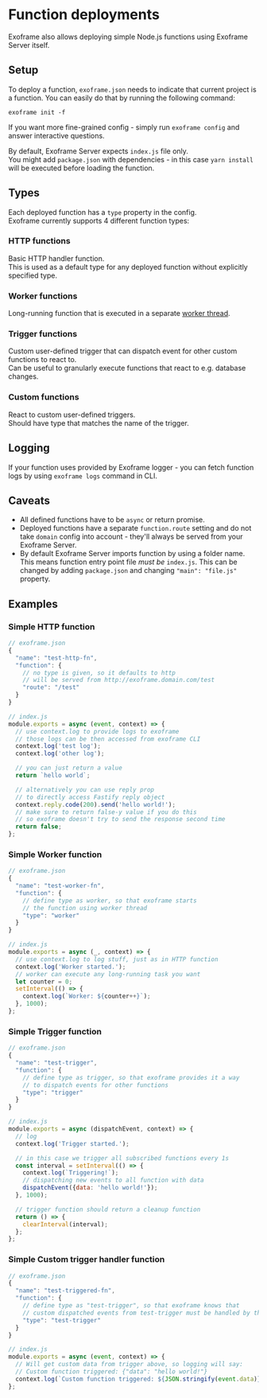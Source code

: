 # Function deployments

Exoframe also allows deploying simple Node.js functions using Exoframe Server itself.

## Setup

To deploy a function, `exoframe.json` needs to indicate that current project is a function.
You can easily do that by running the following command:

```
exoframe init -f
```

If you want more fine-grained config - simply run `exoframe config` and answer interactive questions.

By default, Exoframe Server expects `index.js` file only.  
You might add `package.json` with dependencies - in this case `yarn install` will be executed before loading the function.

## Types

Each deployed function has a `type` property in the config.  
Exoframe currently supports 4 different function types:

### HTTP functions

Basic HTTP handler function.  
This is used as a default type for any deployed function without explicitly specified type.

### Worker functions

Long-running function that is executed in a separate [worker thread](https://nodejs.org/api/worker_threads.html).

### Trigger functions

Custom user-defined trigger that can dispatch event for other custom functions to react to.  
Can be useful to granularly execute functions that react to e.g. database changes.

### Custom functions

React to custom user-defined triggers.  
Should have type that matches the name of the trigger.

## Logging

If your function uses provided by Exoframe logger - you can fetch function logs by using `exoframe logs` command in CLI.

## Caveats

- All defined functions have to be `async` or return promise.
- Deployed functions have a separate `function.route` setting and do not take `domain` config into account - they'll always be served from your Exoframe Server.
- By default Exoframe Server imports function by using a folder name. This means function entry point file _must be_ `index.js`. This can be changed by adding `package.json` and changing `"main": "file.js"` property.

## Examples

### Simple HTTP function

```js
// exoframe.json
{
  "name": "test-http-fn",
  "function": {
    // no type is given, so it defaults to http
    // will be served from http://exoframe.domain.com/test
    "route": "/test"
  }
}

// index.js
module.exports = async (event, context) => {
  // use context.log to provide logs to exoframe
  // those logs can be then accessed from exoframe CLI
  context.log('test log');
  context.log('other log');

  // you can just return a value
  return `hello world`;

  // alternatively you can use reply prop
  // to directly access Fastify reply object
  context.reply.code(200).send('hello world!');
  // make sure to return false-y value if you do this
  // so exoframe doesn't try to send the response second time
  return false;
};
```

### Simple Worker function

```js
// exoframe.json
{
  "name": "test-worker-fn",
  "function": {
    // define type as worker, so that exoframe starts
    // the function using worker thread
    "type": "worker"
  }
}

// index.js
module.exports = async (_, context) => {
  // use context.log to log stuff, just as in HTTP function
  context.log('Worker started.');
  // worker can execute any long-running task you want
  let counter = 0;
  setInterval(() => {
    context.log(`Worker: ${counter++}`);
  }, 1000);
};
```

### Simple Trigger function

```js
// exoframe.json
{
  "name": "test-trigger",
  "function": {
    // define type as trigger, so that exoframe provides it a way
    // to dispatch events for other functions
    "type": "trigger"
  }
}

// index.js
module.exports = async (dispatchEvent, context) => {
  // log
  context.log('Trigger started.');

  // in this case we trigger all subscribed functions every 1s
  const interval = setInterval(() => {
    context.log(`Triggering!`);
    // dispatching new events to all function with data
    dispatchEvent({data: 'hello world!'});
  }, 1000);

  // trigger function should return a cleanup function
  return () => {
    clearInterval(interval);
  };
};
```

### Simple Custom trigger handler function

```js
// exoframe.json
{
  "name": "test-triggered-fn",
  "function": {
    // define type as "test-trigger", so that exoframe knows that
    // custom dispatched events from test-trigger must be handled by this function
    "type": "test-trigger"
  }
}

// index.js
module.exports = async (event, context) => {
  // Will get custom data from trigger above, so logging will say:
  // Custom function triggered: {"data": "hello world!"}
  context.log(`Custom function triggered: ${JSON.stringify(event.data)}`);
};
```
